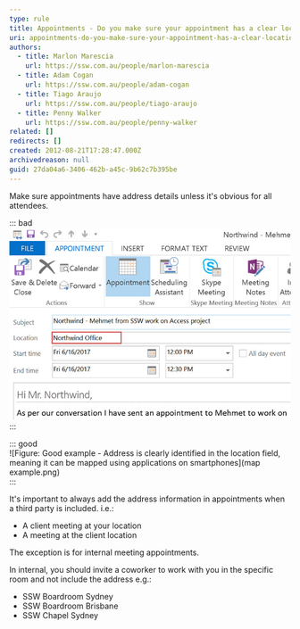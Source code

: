 ```yaml
---
type: rule
title: Appointments - Do you make sure your appointment has a clear location address?
uri: appointments-do-you-make-sure-your-appointment-has-a-clear-location-address
authors:
  - title: Marlon Marescia
    url: https://ssw.com.au/people/marlon-marescia
  - title: Adam Cogan
    url: https://ssw.com.au/people/adam-cogan
  - title: Tiago Araujo
    url: https://ssw.com.au/people/tiago-araujo
  - title: Penny Walker
    url: https://ssw.com.au/people/penny-walker
related: []
redirects: []
created: 2012-08-21T17:28:47.000Z
archivedreason: null
guid: 27da04a6-3406-462b-a45c-9b62c7b395be
---
```

Make sure appointments have address details unless it's obvious for all attendees.

<!--endintro-->

::: bad\
![Figure: Bad Example - Appointment field should have addresses in location when appropriate](appointment-location-bad-example.jpg)\
:::

::: good\
!\[Figure: Good example - Address is clearly identified in the location field, meaning it can be mapped using applications on smartphones](map example.png)\
:::

It's important to always add the address information in appointments when a third party is included. i.e.:

* A client meeting at your location
* A meeting at the client location

The exception is for internal meeting appointments.

In internal, you should invite a coworker to work with you in the specific room and not include the address e.g.:

* SSW Boardroom Sydney
* SSW Boardroom Brisbane
* SSW Chapel Sydney